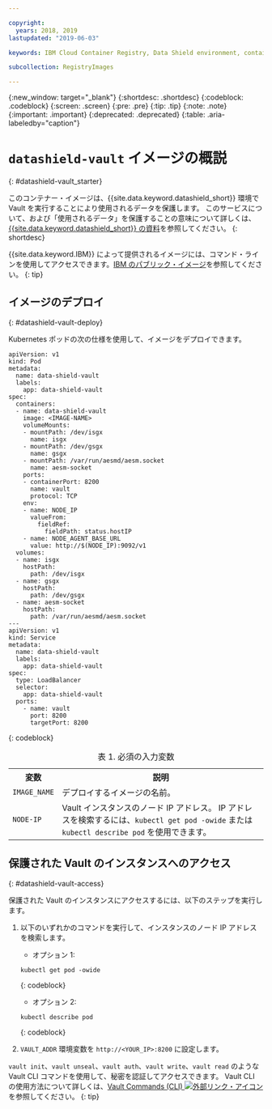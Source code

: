```yaml
---

copyright:
  years: 2018, 2019
lastupdated: "2019-06-03"

keywords: IBM Cloud Container Registry, Data Shield environment, container image, public image, Vault image, data in use, memory encryption, Intel SGX, Fortanix,

subcollection: RegistryImages

---
```


{:new_window: target="_blank"}
{:shortdesc: .shortdesc}
{:codeblock: .codeblock}
{:screen: .screen}
{:pre: .pre}
{:tip: .tip}
{:note: .note}
{:important: .important}
{:deprecated: .deprecated}
{:table: .aria-labeledby="caption"}

# `datashield-vault` イメージの概説
{: #datashield-vault_starter}

このコンテナー・イメージは、{{site.data.keyword.datashield_short}} 環境で Vault を実行することにより使用されるデータを保護します。 このサービスについて、および「使用されるデータ」を保護することの意味について詳しくは、[{{site.data.keyword.datashield_short}} の資料](/docs/services/data-shield?topic=data-shield-about#about)を参照してください。
{: shortdesc}

{{site.data.keyword.IBM}} によって提供されるイメージには、コマンド・ラインを使用してアクセスできます。[IBM のパブリック・イメージ](/docs/services/Registry?topic=registry-public_images#public_images)を参照してください。
{: tip}

## イメージのデプロイ
{: #datashield-vault-deploy}

Kubernetes ポッドの次の仕様を使用して、イメージをデプロイできます。

```
apiVersion: v1
kind: Pod
metadata:
  name: data-shield-vault
  labels:
    app: data-shield-vault
spec:
  containers:
  - name: data-shield-vault
    image: <IMAGE-NAME>
    volumeMounts:
    - mountPath: /dev/isgx
      name: isgx
    - mountPath: /dev/gsgx
      name: gsgx
    - mountPath: /var/run/aesmd/aesm.socket
      name: aesm-socket
    ports:
    - containerPort: 8200
      name: vault
      protocol: TCP
    env:
    - name: NODE_IP
      valueFrom:
        fieldRef:
          fieldPath: status.hostIP
    - name: NODE_AGENT_BASE_URL
      value: http://$(NODE_IP):9092/v1
  volumes:
  - name: isgx
    hostPath:
      path: /dev/isgx
  - name: gsgx
    hostPath:
      path: /dev/gsgx
  - name: aesm-socket
    hostPath:
      path: /var/run/aesmd/aesm.socket
---
apiVersion: v1
kind: Service
metadata:
  name: data-shield-vault
  labels:
    app: data-shield-vault
spec:
  type: LoadBalancer
  selector:
    app: data-shield-vault
  ports:
    - name: vault
      port: 8200
      targetPort: 8200
```
{: codeblock}

<table>
<caption>表 1. 必須の入力変数</caption>
  <tr>
    <th>変数</th>
    <th>説明</th>
  </tr>
  <tr>
    <td><code>IMAGE_NAME</code></td>
    <td>デプロイするイメージの名前。</td>
  </tr>
  <tr>
    <td><code>NODE-IP</code></td>
    <td>Vault インスタンスのノード IP アドレス。 IP アドレスを検索するには、<code>kubectl get pod -owide</code> または <code>kubectl describe pod</code> を使用できます。</td>
  </tr>
</table>

## 保護された Vault のインスタンスへのアクセス
{: #datashield-vault-access}

保護された Vault のインスタンスにアクセスするには、以下のステップを実行します。

1. 以下のいずれかのコマンドを実行して、インスタンスのノード IP アドレスを検索します。

   * オプション 1:

   ```
   kubectl get pod -owide
   ```
   {: codeblock}

   * オプション 2:
  
   ```
   kubectl describe pod
   ```
   {: codeblock}

2. `VAULT_ADDR` 環境変数を `http://<YOUR_IP>:8200` に設定します。

`vault init`、`vault unseal`、`vault auth`、`vault write`、`vault read` のような Vault CLI コマンドを使用して、秘密を認証してアクセスできます。 Vault CLI の使用方法について詳しくは、[Vault Commands (CLI) ![外部リンク・アイコン](../../../icons/launch-glyph.svg "外部リンク・アイコン")](https://www.vaultproject.io/docs/commands/index.html) を参照してください。
{: tip}
